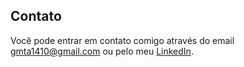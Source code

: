 <!--
# Olá!

Eu sou o Gabriel Accetta, estudante do segundo período de Sistemas de Informação na <a href="https://www.unilasalle.edu.br/rj">UniLaSalle-RJ</a>.

## Meus projetos

* [Event Horizon Archive](https://gabscrobson.github.io/eventHorizonArchive) uma página web responsiva a respeito das duas fotos divulgadas pelo Event Horizon Telescope nos ultimos anos.
* [bmp.h](https://github.com/gabscrobson/bmp.h) uma biblioteca para manipulação de imagens bmp em C.
* [pokewho](https://github.com/gabscrobson/pokewho) uma aplicção web em flask.

<br>Mais projetos podem ser vistos nesse perfil do GitHub.
-->

## Contato

Você pode entrar em contato comigo através do email <gmta1410@gmail.com> ou pelo meu [LinkedIn](https://www.linkedin.com/in/gabriel-accetta-288959192/).
